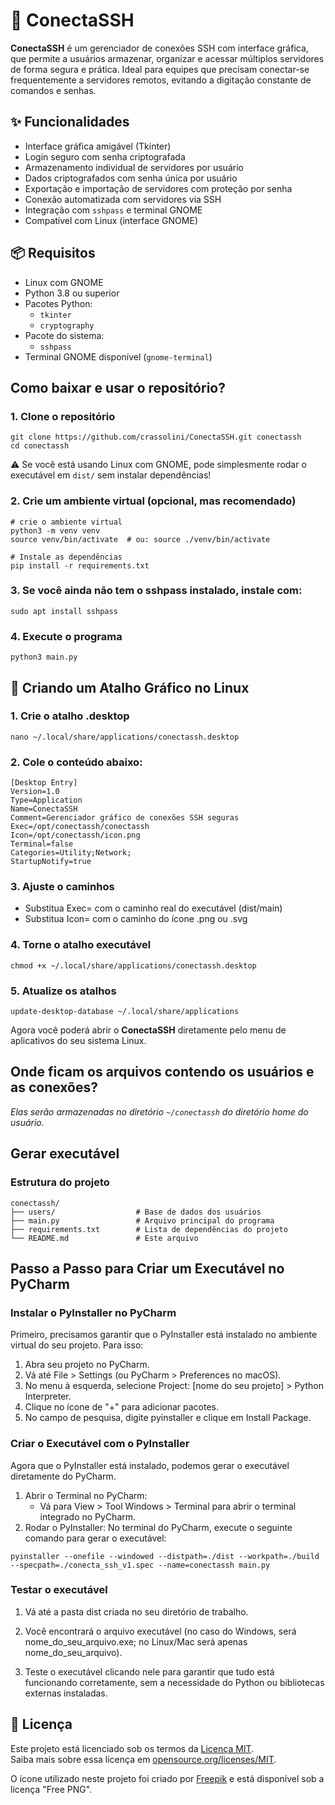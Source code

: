 # 🔐 ConectaSSH

**ConectaSSH** é um gerenciador de conexões SSH com interface gráfica, que permite a usuários armazenar, organizar e acessar múltiplos servidores de forma segura e prática. Ideal para equipes que precisam conectar-se frequentemente a servidores remotos, evitando a digitação constante de comandos e senhas.

## ✨ Funcionalidades

- Interface gráfica amigável (Tkinter)
- Login seguro com senha criptografada
- Armazenamento individual de servidores por usuário
- Dados criptografados com senha única por usuário
- Exportação e importação de servidores com proteção por senha
- Conexão automatizada com servidores via SSH
- Integração com `sshpass` e terminal GNOME
- Compatível com Linux (interface GNOME)

## 📦 Requisitos

- Linux com GNOME
- Python 3.8 ou superior
- Pacotes Python:
  - `tkinter`
  - `cryptography`
- Pacote do sistema:
  - `sshpass`
- Terminal GNOME disponível (`gnome-terminal`)

## Como baixar e usar o repositório?

### 1. Clone o repositório

```
git clone https://github.com/crassolini/ConectaSSH.git conectassh
cd conectassh
```

⚠️ Se você está usando Linux com GNOME, pode simplesmente rodar o executável em `dist/` sem instalar dependências!

### 2. Crie um ambiente virtual (opcional, mas recomendado)

```
# crie o ambiente virtual
python3 -m venv venv
source venv/bin/activate  # ou: source ./venv/bin/activate

# Instale as dependências
pip install -r requirements.txt
```

### 3. Se você ainda não tem o sshpass instalado, instale com:

```
sudo apt install sshpass
```

### 4. Execute o programa

```
python3 main.py
```

## 🧩 Criando um Atalho Gráfico no Linux

### 1. Crie o atalho .desktop

```
nano ~/.local/share/applications/conectassh.desktop
```

### 2. Cole o conteúdo abaixo:

```
[Desktop Entry]
Version=1.0
Type=Application
Name=ConectaSSH
Comment=Gerenciador gráfico de conexões SSH seguras
Exec=/opt/conectassh/conectassh
Icon=/opt/conectassh/icon.png
Terminal=false
Categories=Utility;Network;
StartupNotify=true
```

### 3. Ajuste o caminhos
 
* Substitua Exec= com o caminho real do executável (dist/main)
* Substitua Icon= com o caminho do ícone .png ou .svg

### 4. Torne o atalho executável

```
chmod +x ~/.local/share/applications/conectassh.desktop
```

### 5. Atualize os atalhos

```
update-desktop-database ~/.local/share/applications
```
Agora você poderá abrir o **ConectaSSH** diretamente pelo menu de aplicativos do seu sistema Linux.

## Onde ficam os arquivos contendo os usuários e as conexões?

*Elas serão armazenadas no diretório `~/conectassh` do diretório home do usuário.*

## Gerar executável

### Estrutura do projeto

```
conectassh/
├── users/                  # Base de dados dos usuários
├── main.py                 # Arquivo principal do programa
├── requirements.txt        # Lista de dependências do projeto
└── README.md               # Este arquivo
```

## Passo a Passo para Criar um Executável no PyCharm

### **Instalar o PyInstaller no PyCharm**

Primeiro, precisamos garantir que o PyInstaller está instalado no ambiente virtual do seu projeto. Para isso:

1. Abra seu projeto no PyCharm.
2. Vá até File > Settings (ou PyCharm > Preferences no macOS).
3. No menu à esquerda, selecione Project: [nome do seu projeto] > Python Interpreter.
4. Clique no ícone de "+" para adicionar pacotes.
5. No campo de pesquisa, digite pyinstaller e clique em Install Package.


### **Criar o Executável com o PyInstaller**
Agora que o PyInstaller está instalado, podemos gerar o executável diretamente do PyCharm.

1. Abrir o Terminal no PyCharm:
    * Vá para View > Tool Windows > Terminal para abrir o terminal integrado no PyCharm.
2. Rodar o PyInstaller: No terminal do PyCharm, execute o seguinte comando para gerar o executável:

```
pyinstaller --onefile --windowed --distpath=./dist --workpath=./build --specpath=./conecta_ssh_v1.spec --name=conectassh main.py
```
### Testar o executável
1. Vá até a pasta dist criada no seu diretório de trabalho.

2. Você encontrará o arquivo executável (no caso do Windows, será nome_do_seu_arquivo.exe; no Linux/Mac será apenas nome_do_seu_arquivo).

3. Teste o executável clicando nele para garantir que tudo está funcionando corretamente, sem a necessidade do Python ou bibliotecas externas instaladas.

## 📄 Licença

Este projeto está licenciado sob os termos da [Licença MIT](LICENSE).  
Saiba mais sobre essa licença em [opensource.org/licenses/MIT](https://opensource.org/licenses/MIT).

O ícone utilizado neste projeto foi criado por [Freepik](https://www.freepik.com) e está disponível sob a licença "Free PNG".